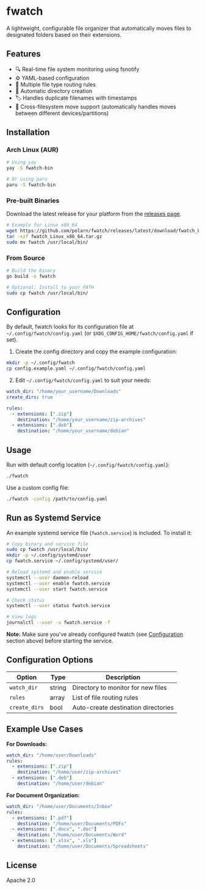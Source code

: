 # fwatch

A lightweight, configurable file organizer that automatically moves files to designated folders based on their extensions.

## Features

- 🔍 Real-time file system monitoring using fsnotify
- ⚙️ YAML-based configuration
- 📁 Multiple file type routing rules
- 🔄 Automatic directory creation
- 🏷️ Handles duplicate filenames with timestamps
- 💾 Cross-filesystem move support (automatically handles moves between different devices/partitions)

## Installation

### Arch Linux (AUR)

```bash
# Using yay
yay -S fwatch-bin

# Or using paru
paru -S fwatch-bin
```

### Pre-built Binaries

Download the latest release for your platform from the [releases page](https://github.com/polarn/fwatch/releases).

```bash
# Example for Linux x86_64
wget https://github.com/polarn/fwatch/releases/latest/download/fwatch_Linux_x86_64.tar.gz
tar -xzf fwatch_Linux_x86_64.tar.gz
sudo mv fwatch /usr/local/bin/
```

### From Source

```bash
# Build the binary
go build -o fwatch

# Optional: Install to your PATH
sudo cp fwatch /usr/local/bin/
```

## Configuration

By default, fwatch looks for its configuration file at `~/.config/fwatch/config.yaml` (or `$XDG_CONFIG_HOME/fwatch/config.yaml` if set).

1. Create the config directory and copy the example configuration:
```bash
mkdir -p ~/.config/fwatch
cp config.example.yaml ~/.config/fwatch/config.yaml
```

2. Edit `~/.config/fwatch/config.yaml` to suit your needs:

```yaml
watch_dir: "/home/your_username/Downloads"
create_dirs: true

rules:
  - extensions: [".zip"]
    destination: "/home/your_username/zip-archives"
  - extensions: [".deb"]
    destination: "/home/your_username/debian"
```

## Usage

Run with default config location (`~/.config/fwatch/config.yaml`):
```bash
./fwatch
```

Use a custom config file:
```bash
./fwatch -config /path/to/config.yaml
```

## Run as Systemd Service

An example systemd service file (`fwatch.service`) is included. To install it:
```bash
# Copy binary and service file
sudo cp fwatch /usr/local/bin/
mkdir -p ~/.config/systemd/user
cp fwatch.service ~/.config/systemd/user/

# Reload systemd and enable service
systemctl --user daemon-reload
systemctl --user enable fwatch.service
systemctl --user start fwatch.service

# Check status
systemctl --user status fwatch.service

# View logs
journalctl --user -u fwatch.service -f
```

**Note:** Make sure you've already configured fwatch (see [Configuration](#configuration) section above) before starting the service.

## Configuration Options

| Option | Type | Description |
|--------|------|-------------|
| `watch_dir` | string | Directory to monitor for new files |
| `rules` | array | List of file routing rules |
| `create_dirs` | bool | Auto-create destination directories |

## Example Use Cases

**For Downloads:**
```yaml
watch_dir: "/home/user/Downloads"
rules:
  - extensions: [".zip"]
    destination: "/home/user/zip-archives"
  - extensions: [".deb"]
    destination: "/home/user/debian"
```

**For Document Organization:**
```yaml
watch_dir: "/home/user/Documents/Inbox"
rules:
  - extensions: [".pdf"]
    destination: "/home/user/Documents/PDFs"
  - extensions: [".docx", ".doc"]
    destination: "/home/user/Documents/Word"
  - extensions: [".xlsx", ".xls"]
    destination: "/home/user/Documents/Spreadsheets"
```

## License

Apache 2.0
